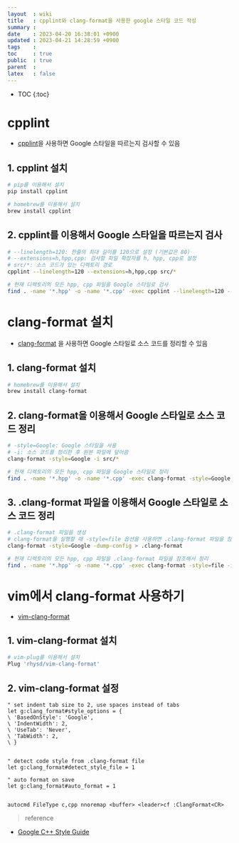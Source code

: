 ```yaml
---
layout  : wiki
title   : cpplint와 clang-format을 사용한 google 스타일 코드 작성
summary : 
date    : 2023-04-20 16:38:01 +0900
updated : 2023-04-21 14:28:59 +0900
tags    : 
toc     : true
public  : true
parent  : 
latex   : false
---
```

* TOC
{:toc}

# cpplint
- [cpplint](https://github.com/cpplint/cpplint)을  사용하면 Google 스타일을 따르는지 검사할 수 있음


## 1. cpplint 설치
```sh
# pip를 이용해서 설치
pip install cpplint

# homebrew를 이용해서 설치
brew install cpplint
```

## 2. cpplint를 이용해서 Google 스타일을 따르는지 검사
```sh
# --linelength=120: 한줄의 최대 길이를 120으로 설정 (기본값은 80)
# --extensions=h,hpp,cpp: 검사할 파일 확장자를 h, hpp, cpp로 설정
# src/*: 소스 코드가 있는 디렉토리 경로
cpplint --linelength=120 --extensions=h,hpp,cpp src/*

# 현재 디렉토리의 모든 hpp, cpp 파일을 Google 스타일로 검사
find . -name '*.hpp' -o -name '*.cpp' -exec cpplint --linelength=120 --extensions=h,hpp,cpp {} \;
```

# clang-format 설치
- [clang-format](https://clang.llvm.org/docs/ClangFormat.html) 을 사용하면 Google 스타일로 소스 코드를 정리할 수 있음

## 1. clang-format 설치
```sh
# homebrew를 이용해서 설치
brew install clang-format
```

## 2. clang-format을 이용해서 Google 스타일로 소스 코드 정리
```sh
# -style=Google: Google 스타일을 사용
# -i: 소스 코드를 정리한 후 원본 파일에 덮어씀
clang-format -style=Google -i src/*

# 현재 디렉토리의 모든 hpp, cpp 파일을 Google 스타일로 정리 
find . -name '*.hpp' -o -name '*.cpp' -exec clang-format -style=Google -i {} \;
```

## 3. .clang-format 파일을 이용해서 Google 스타일로 소스 코드 정리
```sh
# .clang-format 파일을 생성
# clang-format을 실행할 때 -style=file 옵션을 사용하면 .clang-format 파일을 참조해서 소스 코드를 정리함
clang-format -style=Google -dump-config > .clang-format

# 현재 디렉토리의 모든 hpp, cpp 파일을 .clang-format 파일을 참조해서 정리
find . -name '*.hpp' -o -name '*.cpp' -exec clang-format -style=file -i {} \;
```


# vim에서 clang-format 사용하기
- [vim-clang-format](https://github.com/rhysd/vim-clang-format)

## 1. vim-clang-format 설치
```sh
# vim-plug를 이용해서 설치
Plug 'rhysd/vim-clang-format'
```

## 2. vim-clang-format 설정
```vim
" set indent tab size to 2, use spaces instead of tabs
let g:clang_format#style_options = {
\ 'BasedOnStyle': 'Google',
\ 'IndentWidth': 2,
\ 'UseTab': 'Never',
\ 'TabWidth': 2,
\ }


" detect code style from .clang-format file
let g:clang_format#detect_style_file = 1

" auto format on save
let g:clang_format#auto_format = 1


autocmd FileType c,cpp nnoremap <buffer> <leader>cf :ClangFormat<CR>
```

> reference
- [Google C++ Style Guide](https://google.github.io/styleguide/cppguide.html)